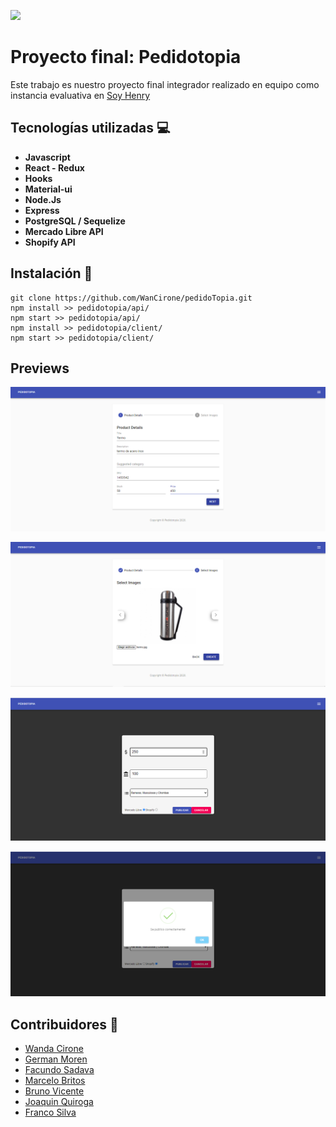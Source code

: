 <p align='left'>
    <img src='https://static.wixstatic.com/media/85087f_0d84cbeaeb824fca8f7ff18d7c9eaafd~mv2.png/v1/fill/w_160,h_30,al_c,q_85,usm_0.66_1.00_0.01/Logo_completo_Color_1PNG.webp' </img>
</p>

# Proyecto final: Pedidotopia

Este trabajo es nuestro proyecto final integrador realizado en equipo como instancia evaluativa en [Soy Henry](https://www.soyhenry.com/)

## Tecnologías utilizadas :computer: 

* __Javascript__
* __React - Redux__
* __Hooks__
* __Material-ui__
* __Node.Js__
* __Express__
* __PostgreSQL / Sequelize__
* __Mercado Libre API__
* __Shopify API__

## Instalación 🔧

```
git clone https://github.com/WanCirone/pedidoTopia.git
npm install >> pedidotopia/api/
npm start >> pedidotopia/api/
npm install >> pedidotopia/client/
npm start >> pedidotopia/client/
```

## Previews 

<p align='left'>
    <img width:"50%" src='https://github.com/WanCirone/pedidoTopia/blob/master/images/nuevoprod.png' </img>
</p>
<p align='left'>
    <img src='https://github.com/WanCirone/pedidoTopia/blob/master/images/imagen.png' </img>
</p>
<p align='left'>
    <img src='https://github.com/WanCirone/pedidoTopia/blob/master/images/publicarprod.png' </img>
</p>
<p align='left'>
    <img src='https://github.com/WanCirone/pedidoTopia/blob/master/images/publicado.png' </img>
</p>


## Contribuidores 🚀 

* [Wanda Cirone](https://github.com/WanCirone)
* [German Moren](https://github.com/GerMoren)
* [Facundo Sadava](https://github.com/facusada)
* [Marcelo Britos](https://github.com/MarceloBritos)
* [Bruno Vicente](https://github.com/brdionel)
* [Joaquin Quiroga](https://github.com/joaquinquiroga22)
* [Franco Silva](https://github.com/francoderweb)
